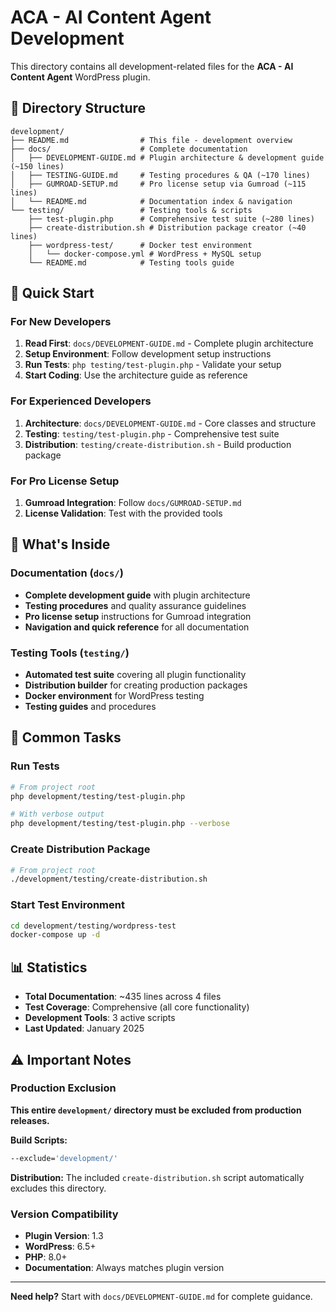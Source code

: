 # ACA - AI Content Agent Development

This directory contains all development-related files for the **ACA - AI Content Agent** WordPress plugin.

## 📁 Directory Structure

```
development/
├── README.md                # This file - development overview
├── docs/                    # Complete documentation
│   ├── DEVELOPMENT-GUIDE.md # Plugin architecture & development guide (~150 lines)
│   ├── TESTING-GUIDE.md     # Testing procedures & QA (~170 lines)
│   ├── GUMROAD-SETUP.md     # Pro license setup via Gumroad (~115 lines)
│   └── README.md            # Documentation index & navigation
└── testing/                 # Testing tools & scripts
    ├── test-plugin.php      # Comprehensive test suite (~280 lines)
    ├── create-distribution.sh # Distribution package creator (~40 lines)
    ├── wordpress-test/      # Docker test environment
    │   └── docker-compose.yml # WordPress + MySQL setup
    └── README.md            # Testing tools guide
```

## 🚀 Quick Start

### For New Developers
1. **Read First**: `docs/DEVELOPMENT-GUIDE.md` - Complete plugin architecture
2. **Setup Environment**: Follow development setup instructions
3. **Run Tests**: `php testing/test-plugin.php` - Validate your setup
4. **Start Coding**: Use the architecture guide as reference

### For Experienced Developers
1. **Architecture**: `docs/DEVELOPMENT-GUIDE.md` - Core classes and structure
2. **Testing**: `testing/test-plugin.php` - Comprehensive test suite
3. **Distribution**: `testing/create-distribution.sh` - Build production package

### For Pro License Setup
1. **Gumroad Integration**: Follow `docs/GUMROAD-SETUP.md`
2. **License Validation**: Test with the provided tools

## 🎯 What's Inside

### Documentation (`docs/`)
- **Complete development guide** with plugin architecture
- **Testing procedures** and quality assurance guidelines
- **Pro license setup** instructions for Gumroad integration
- **Navigation and quick reference** for all documentation

### Testing Tools (`testing/`)
- **Automated test suite** covering all plugin functionality
- **Distribution builder** for creating production packages
- **Docker environment** for WordPress testing
- **Testing guides** and procedures

## 🔧 Common Tasks

### Run Tests
```bash
# From project root
php development/testing/test-plugin.php

# With verbose output
php development/testing/test-plugin.php --verbose
```

### Create Distribution Package
```bash
# From project root
./development/testing/create-distribution.sh
```

### Start Test Environment
```bash
cd development/testing/wordpress-test
docker-compose up -d
```

## 📊 Statistics

- **Total Documentation**: ~435 lines across 4 files
- **Test Coverage**: Comprehensive (all core functionality)
- **Development Tools**: 3 active scripts
- **Last Updated**: January 2025

## ⚠️ Important Notes

### Production Exclusion
**This entire `development/` directory must be excluded from production releases.**

**Build Scripts:**
```bash
--exclude='development/'
```

**Distribution:**
The included `create-distribution.sh` script automatically excludes this directory.

### Version Compatibility
- **Plugin Version**: 1.3
- **WordPress**: 6.5+
- **PHP**: 8.0+
- **Documentation**: Always matches plugin version

---

**Need help?** Start with `docs/DEVELOPMENT-GUIDE.md` for complete guidance.